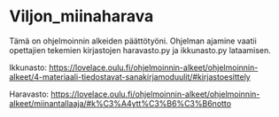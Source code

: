 # Viljon_miinaharava

Tämä on ohjelmoinnin alkeiden päättötyöni.
Ohjelman ajamine vaatii opettajien tekemien kirjastojen haravasto.py ja ikkunasto.py lataamisen.

Ikkunasto:
https://lovelace.oulu.fi/ohjelmoinnin-alkeet/ohjelmoinnin-alkeet/4-materiaali-tiedostavat-sanakirjamoduulit/#kirjastoesittely

Haravasto:
https://lovelace.oulu.fi/ohjelmoinnin-alkeet/ohjelmoinnin-alkeet/miinantallaaja/#k%C3%A4ytt%C3%B6%C3%B6notto
